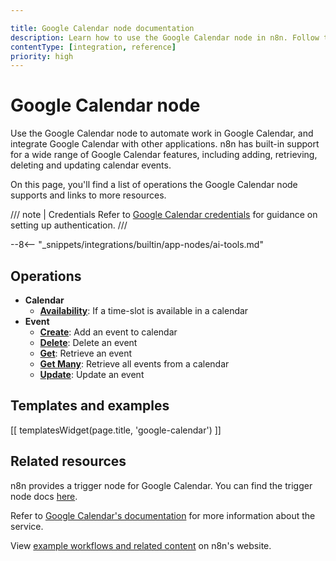 ```yaml
---

title: Google Calendar node documentation
description: Learn how to use the Google Calendar node in n8n. Follow technical documentation to integrate Google Calendar node into your workflows.
contentType: [integration, reference]
priority: high
---
```


# Google Calendar node

Use the Google Calendar node to automate work in Google Calendar, and integrate Google Calendar with other applications. n8n has built-in support for a wide range of Google Calendar features, including adding, retrieving, deleting and updating calendar events.

On this page, you'll find a list of operations the Google Calendar node supports and links to more resources.

/// note | Credentials
Refer to [Google Calendar credentials](/integrations/builtin/credentials/google/index.md) for guidance on setting up authentication. 
///

--8<-- "_snippets/integrations/builtin/app-nodes/ai-tools.md"

## Operations

* **Calendar**
    * [**Availability**](/integrations/builtin/app-nodes/n8n-nodes-base.googlecalendar/calendar-operations.md#availability): If a time-slot is available in a calendar
* **Event**
    * [**Create**](/integrations/builtin/app-nodes/n8n-nodes-base.googlecalendar/event-operations.md#create): Add an event to calendar
    * [**Delete**](/integrations/builtin/app-nodes/n8n-nodes-base.googlecalendar/event-operations.md#delete): Delete an event
    * [**Get**](/integrations/builtin/app-nodes/n8n-nodes-base.googlecalendar/event-operations.md#get): Retrieve an event
    * [**Get Many**](/integrations/builtin/app-nodes/n8n-nodes-base.googlecalendar/event-operations.md#get-many): Retrieve all events from a calendar
    * [**Update**](/integrations/builtin/app-nodes/n8n-nodes-base.googlecalendar/event-operations.md#update): Update an event

## Templates and examples

<!-- see https://www.notion.so/n8n/Pull-in-templates-for-the-integrations-pages-37c716837b804d30a33b47475f6e3780 -->
[[ templatesWidget(page.title, 'google-calendar') ]]

## Related resources

n8n provides a trigger node for Google Calendar. You can find the trigger node docs [here](/integrations/builtin/trigger-nodes/n8n-nodes-base.googlecalendartrigger.md).

Refer to [Google Calendar's documentation](https://developers.google.com/calendar/api/v3/reference) for more information about the service.

View [example workflows and related content](https://n8n.io/integrations/google-calendar/) on n8n's website.

